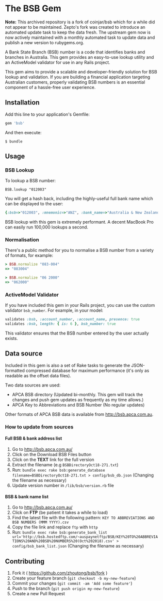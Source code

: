 # The BSB Gem

**Note:** This archived repository is a fork of coinjar/bsb which for a while did not appear to be maintained. Zepto's fork was created to introduce an automated update task to keep the data fresh. The upstream gem now is now actively maintained with a monthly automated task to update data and publish a new version to rubygems.org.

A Bank State Branch (BSB) number is a code that identifies banks and branches in Australia. This gem provides an easy-to-use lookup utility and an ActiveModel validator for use in any Rails project.

This gem aims to provide a scalable and developer-friendly solution for BSB lookup and validation. If you are building a financial application targeting Australian customers, properly validating BSB numbers is an essential component of a hassle-free user experience.

## Installation

Add this line to your application's Gemfile:

```ruby
gem 'bsb'
```

And then execute:

    $ bundle

## Usage

### BSB Lookup

To lookup a BSB number:

```
BSB.lookup "012003"
```

You will get a hash back, including the highly-useful full bank name which can be displayed to the user:

```ruby
{:bsb=>"012003", :mnemonic=>"ANZ", :bank_name=>"Australia & New Zealand Banking Group Limited", :branch=>"115 Pitt St Sydney", :address=>"115 Pitt St", :suburb=>"Sydney", :state=>"NSW", :postcode=>"2000", :flags=>{:paper=>true, :electronic=>true, :high_value=>true}}
```

BSB lookup with this gem is extremely performant. A decent MacBook Pro can easily run 100,000 lookups a second.

### Normalisation

There's a public method for you to normalise a BSB number from a variety of formats, for example:

```ruby
> BSB.normalize "083-004"
=> "083004"

> BSB.normalize "06 2000"
=> "062000"
```

### ActiveModel Validator

If you have included this gem in your Rails project, you can use the custom validator `bsb_number`. For example, in your model:

```ruby
validates :bsb, :account_number, :account_name, presence: true
validates :bsb, length: { is: 6 }, bsb_number: true
```

This validator ensures that the BSB number entered by the user actually exists.

## Data source

Included in this gem is also a set of Rake tasks to generate the JSON-formatted compressed database for maximum performance (it's only as readable as the offset data files).

Two data sources are used:

* APCA BSB directory (Updated bi-monthly. This gem will track the changes and push gem updates as frequently as my time allows.)
* APCA Key to Abbreviations and BSB Number (No regular updates)

Other formats of APCA BSB data is available from http://bsb.apca.com.au.

### How to update from sources

#### Full BSB & bank address list

1. Go to http://bsb.apca.com.au/
2. Click on the Download BSB Files button
3. Click on the **TEXT** link for the full version
4. Extract the filename (e.g `BSBDirectoryOct18-271.txt`)
5. Run: `bundle exec rake bsb:generate_database filename=BSBDirectoryOct18-271.txt > config/bsb_db.json` (Changing the filename as necessary)
6. Update version number in `/lib/bsb/version.rb` file

#### BSB & bank name list

1. Go to http://bsb.apca.com.au/
2. Click on **FTP** (be patient it takes a while to load)
3. Find the latest file with the following pattern: `KEY TO ABBREVIATIONS AND BSB NUMBERS (MMM YYYY).csv`
4. Copy the file link and replace `ftp` with `http`
5. Run: `bundle exec rake bsb:generate_bank_list url='http://bsb.hostedftp.com/~auspaynetftp/BSB/KEY%20TO%20ABBREVIATIONS%20AND%20BSB%20NUMBERS%20(Oct%202018).csv' > config/bsb_bank_list.json` (Changing the filename as necessary)

## Contributing

1. Fork it ( https://github.com/zhoutong/bsb/fork )
2. Create your feature branch (`git checkout -b my-new-feature`)
3. Commit your changes (`git commit -am 'Add some feature'`)
4. Push to the branch (`git push origin my-new-feature`)
5. Create a new Pull Request
